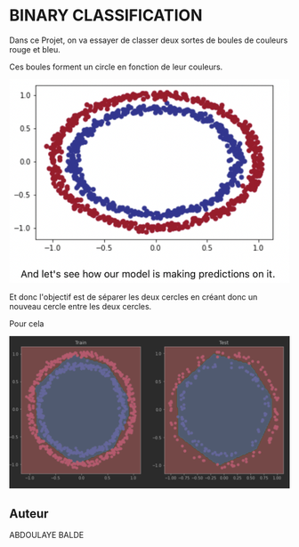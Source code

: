 # BINARY CLASSIFICATION

Dans ce Projet, on va essayer de classer deux sortes de boules 
de couleurs rouge et bleu. 

Ces boules forment un circle en fonction de leur couleurs.

![plot](images/Training_class.png)

Et donc l'objectif est de séparer les deux cercles en créant donc
un nouveau cercle entre les deux cercles.

Pour cela 

![plot](images/After_classification.png)

## Auteur
ABDOULAYE BALDE
